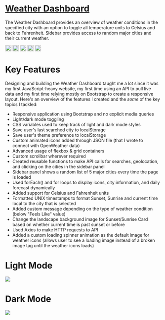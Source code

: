 # <a href="https://weather.aniqa.dev" target="_blank">Weather Dashboard</a>
The Weather Dashboard provides an overview of weather conditions in the specified city with an option to toggle all temperature units to Celsius and back to Fahrenheit. Sidebar provides access to random major cities and their current weather.

<img src="https://user-images.githubusercontent.com/25181517/189715289-df3ee512-6eca-463f-a0f4-c10d94a06b2f.png" width="20px">  <img src="https://user-images.githubusercontent.com/25181517/192158954-f88b5814-d510-4564-b285-dff7d6400dad.png" width="20px"> <img src="https://user-images.githubusercontent.com/25181517/183898674-75a4a1b1-f960-4ea9-abcb-637170a00a75.png" width="20px">  <img src="https://user-images.githubusercontent.com/25181517/183898054-b3d693d4-dafb-4808-a509-bab54cf5de34.png" width="20px"> <img src="https://user-images.githubusercontent.com/25181517/117447155-6a868a00-af3d-11eb-9cfe-245df15c9f3f.png" width="20px">

# Key Features
Designing and building the Weather Dashboard taught me a lot since it was my first JavaScript-heavy website, my first time using an API to pull live data and my first time relying mostly on Bootstrap to create a responsive layout. Here's an overview of the features I created and the *some* of the key topics I tackled:
- Responsive application using Bootstrap and no explicit media queries
- Light/dark mode toggling
- CSS variables used to keep track of light and dark mode styles
- Save user's last searched city to localStorage
- Save user's theme preference to localStorage
- Custom animated icons added through JSON file (that I wrote to connect with OpenWeather data)
- Advanced usage of flexbox & grid containers
- Custom scrollbar wherever required
- Created reusable functions to make API calls for searches, geolocation, and clicking on the cities in the sidebar panel
- Sidebar panel shows a random list of 5 major cities every time the page is loaded
- Used forEach() and for loops to display icons, city information, and daily forecast dynamically
- Added support for Celsius and Fahrenheit units
- Formatted UNIX timestamps to format Sunset, Sunrise and current time local to the city that is selected
- Added custom message depending on the type of weather condition (below "Feels Like" value)
- Change the landscape background image for Sunset/Sunrise Card based on whether current time is past sunset or before
- Used Axios to make HTTP requests to API
- Added a custom loading spinner animation as the default image for weather icons (allows user to see a loading image instead of a broken image tag until the weather icons loads)

# Light Mode
<a href="https://weather.aniqa.dev" target="_blank"><img src="https://github.com/aniqatc/weather/blob/main/assets/og-img.png?raw=true" style="max-width: 100%;"></a>

# Dark Mode
<a href="https://weather.aniqa.dev" target="_blank"><img src="/assets/screenshot-dark.png" style="max-width: 100%;"></a>
